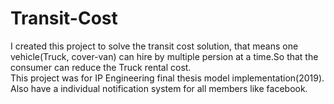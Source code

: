 # Transit-Cost
I created this project to solve the transit cost solution, that means one vehicle(Truck, cover-van) can hire by multiple persion at a time.So that the consumer can reduce the 
Truck rental cost.<br/>
This project was for IP Engineering final thesis model implementation(2019).<br>
Also have a individual notification system  for all members like facebook.
